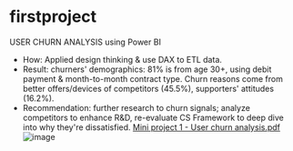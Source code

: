 # firstproject
USER CHURN ANALYSIS using Power BI
- How: Applied design thinking & use DAX to ETL data.
- Result: churners' demographics: 81% is from age 30+,  using debit payment & month-to-month contract type. Churn reasons come from better offers/devices of competitors (45.5%), supporters' attitudes (16.2%).
- Recommendation:  further research  to churn signals; analyze competitors  to enhance R&D, re-evaluate CS Framework to deep dive into why they're dissatisfied.
[Mini project 1 - User churn analysis.pdf](https://github.com/aattn14/firstproject/files/10088965/Mini.project.1.-.User.churn.analysis.pdf)
![image](https://user-images.githubusercontent.com/116726207/203909253-04e7f20c-c719-40c5-84a2-5c8827517310.png)

